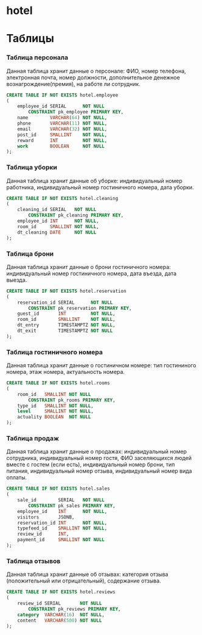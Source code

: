 # hotel



# Таблицы
### Таблица персонала
Данная таблица хранит данные о персонале: ФИО, номер телефона, электронная почта, номер должности, дополнительное денежное вознагрождение(премия), на работе ли сотрудник.
```sql
CREATE TABLE IF NOT EXISTS hotel.employee
(
    employee_id SERIAL      NOT NULL
        CONSTRAINT pk_employee PRIMARY KEY,
    name        VARCHAR(64) NOT NULL,
    phone       VARCHAR(11) NOT NULL,
    email       VARCHAR(32) NOT NULL,
    post_id     SMALLINT    NOT NULL,
    reward      INT         NOT NULL,
    work        BOOLEAN     NOT NULL
);
```

### Таблица уборки
Данная таблица хранит данные об уборке: индивидуальный номер работника, индивидуальный номер гостиничного номера, дата уборки.
```sql
CREATE TABLE IF NOT EXISTS hotel.cleaning
(
    cleaning_id SERIAL   NOT NULL
        CONSTRAINT pk_cleaning PRIMARY KEY,
    employee_id INT      NOT NULL,
    room_id     SMALLINT NOT NULL,
    dt_cleaning DATE     NOT NULL
);
```

### Таблица брони
Данная таблица хранит данные о брони гостиничного номера: индивидуальный номер гостиничного номера, дата въезда, дата выезда.
```sql
CREATE TABLE IF NOT EXISTS hotel.reservation
(
    reservation_id SERIAL      NOT NULL
        CONSTRAINT pk_reservation PRIMARY KEY,
    guest_id       INT         NOT NULL,
    room_id        SMALLINT    NOT NULL,
    dt_entry       TIMESTAMPTZ NOT NULL,
    dt_exit        TIMESTAMPTZ NOT NULL
);
```

### Таблица гостиничного номера
Данная таблица хранит данные о гостиничном номере: тип гостининого номера, этаж номера, актуальность номера.
```sql
CREATE TABLE IF NOT EXISTS hotel.rooms
(
    room_id   SMALLINT NOT NULL
        CONSTRAINT pk_rooms PRIMARY KEY,
    type_id   SMALLINT NOT NULL,
    level     SMALLINT NOT NULL,
    actuality BOOLEAN  NOT NULL
);
```

### Таблица продаж
Данная таблица хранит данные о продажах: индивидуальный номер сотрудника, индивидуальный номер гостя, ФИО заселяющихся людей вместе с гостем (если есть), индивидуальный номер брони, тип питания, индивидуальный номер отзыва, индивидуальный номер вида оплаты.
```sql
CREATE TABLE IF NOT EXISTS hotel.sales
(
    sale_id        SERIAL   NOT NULL
        CONSTRAINT pk_sales PRIMARY KEY,
    employee_id    INT      NOT NULL,
    visitors       JSONB,
    reservation_id INT      NOT NULL,
    typefeed_id    SMALLINT NOT NULL,
    review_id      INT,
    payment_id     SMALLINT NOT NULL
);
```

### Таблица отзывов
Данная таблица хранит данные об отзывах: категория отзыва (положительный или отрицательный), содержание отзыва.
```sql
CREATE TABLE IF NOT EXISTS hotel.reviews
(
    review_id SERIAL       NOT NULL
        CONSTRAINT pk_reviews PRIMARY KEY,
    category  VARCHAR(16)  NOT NULL,
    content   VARCHAR(500) NOT NULL
);
```